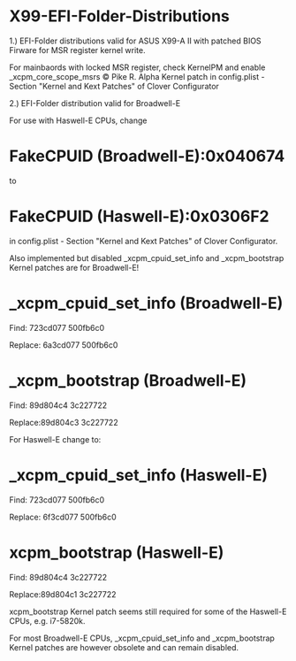 # X99-EFI-Folder-Distributions

1.) EFI-Folder distributions valid for ASUS X99-A II with patched BIOS Firware for MSR register kernel write. 

For mainbaords with locked MSR register, check KernelPM and enable _xcpm_core_scope_msrs © Pike R. Alpha Kernel patch in config.plist - Section "Kernel and Kext Patches" of Clover Configurator 

2.) EFI-Folder distribution valid for Broadwell-E

For use with Haswell-E CPUs, change 

# FakeCPUID (Broadwell-E):0x040674 

to

# FakeCPUID (Haswell-E):0x0306F2

in config.plist - Section "Kernel and Kext Patches" of Clover Configurator.

Also implemented but disabled _xcpm_cpuid_set_info  and _xcpm_bootstrap  Kernel patches are for Broadwell-E!

# _xcpm_cpuid_set_info (Broadwell-E)

Find: 723cd077 500fb6c0

Replace: 6a3cd077 500fb6c0 

# _xcpm_bootstrap (Broadwell-E)

Find: 89d804c4 3c227722

Replace:89d804c3 3c227722 


For Haswell-E change to:

# _xcpm_cpuid_set_info (Haswell-E)

Find: 723cd077 500fb6c0

Replace: 6f3cd077 500fb6c0 

# xcpm_bootstrap (Haswell-E)

Find: 89d804c4 3c227722

Replace:89d804c1 3c227722 

xcpm_bootstrap Kernel patch seems still required for some of the Haswell-E CPUs, e.g. i7-5820k. 

For most Broadwell-E CPUs, _xcpm_cpuid_set_info and _xcpm_bootstrap Kernel patches are however obsolete and can remain disabled.
